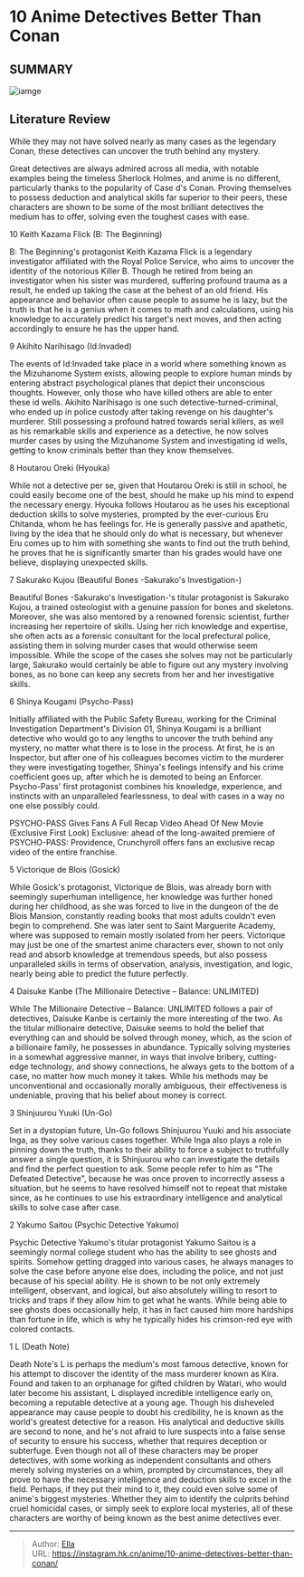 # 10 Anime Detectives Better Than Conan


## SUMMARY 

![iamge](https://static1.srcdn.com/wordpress/wp-content/uploads/2023/09/best-anime-detectives-featured-image.jpg)

## Literature Review

While they may not have solved nearly as many cases as the legendary Conan, these detectives can uncover the truth behind any mystery.





Great detectives are always admired across all media, with notable examples being the timeless Sherlock Holmes, and anime is no different, particularly thanks to the popularity of Case  d&#39;s Conan. Proving themselves to possess deduction and analytical skills far superior to their peers, these characters are shown to be some of the most brilliant detectives the medium has to offer, solving even the toughest cases with ease.









 








 10  Keith Kazama Flick (B: The Beginning) 
        

B: The Beginning&#39;s protagonist Keith Kazama Flick is a legendary investigator affiliated with the Royal Police Service, who aims to uncover the identity of the notorious Killer B. Though he retired from being an investigator when his sister was murdered, suffering profound trauma as a result, he ended up taking the case at the behest of an old friend. His appearance and behavior often cause people to assume he is lazy, but the truth is that he is a genius when it comes to math and calculations, using his knowledge to accurately predict his target&#39;s next moves, and then acting accordingly to ensure he has the upper hand.





 9  Akihito Narihisago (Id:Invaded) 
        

The events of Id:Invaded take place in a world where something known as the Mizuhanome System exists, allowing people to explore human minds by entering abstract psychological planes that depict their unconscious thoughts. However, only those who have killed others are able to enter these id wells. Akihito Narihisago is one such detective-turned-criminal, who ended up in police custody after taking revenge on his daughter&#39;s murderer. Still possessing a profound hatred towards serial killers, as well as his remarkable skills and experience as a detective, he now solves murder cases by using the Mizuhanome System and investigating id wells, getting to know criminals better than they know themselves.





 8  Houtarou Oreki (Hyouka) 
        

While not a detective per se, given that Houtarou Oreki is still in school, he could easily become one of the best, should he make up his mind to expend the necessary energy. Hyouka follows Houtarou as he uses his exceptional deduction skills to solve mysteries, prompted by the ever-curious Eru Chitanda, whom he has feelings for. He is generally passive and apathetic, living by the idea that he should only do what is necessary, but whenever Eru comes up to him with something she wants to find out the truth behind, he proves that he is significantly smarter than his grades would have one believe, displaying unexpected skills.





 7  Sakurako Kujou (Beautiful Bones -Sakurako&#39;s Investigation-) 
        

Beautiful Bones -Sakurako&#39;s Investigation-&#39;s titular protagonist is Sakurako Kujou, a trained osteologist with a genuine passion for bones and skeletons. Moreover, she was also mentored by a renowned forensic scientist, further increasing her repertoire of skills. Using her rich knowledge and expertise, she often acts as a forensic consultant for the local prefectural police, assisting them in solving murder cases that would otherwise seem impossible. While the scope of the cases she solves may not be particularly large, Sakurako would certainly be able to figure out any mystery involving bones, as no bone can keep any secrets from her and her investigative skills.





 6  Shinya Kougami (Psycho-Pass) 
        

Initially affiliated with the Public Safety Bureau, working for the Criminal Investigation Department&#39;s Division 01, Shinya Kougami is a brilliant detective who would go to any lengths to uncover the truth behind any mystery, no matter what there is to lose in the process. At first, he is an Inspector, but after one of his colleagues becomes victim to the murderer they were investigating together, Shinya&#39;s feelings intensify and his crime coefficient goes up, after which he is demoted to being an Enforcer. Psycho-Pass&#39; first protagonist combines his knowledge, experience, and instincts with an unparalleled fearlessness, to deal with cases in a way no one else possibly could.
            
 
 PSYCHO-PASS Gives Fans A Full Recap Video Ahead Of New Movie (Exclusive First Look) 
Exclusive: ahead of the long-awaited premiere of PSYCHO-PASS: Providence, Crunchyroll offers fans an exclusive recap video of the entire franchise.








 5  Victorique de Blois (Gosick) 
        

While Gosick&#39;s protagonist, Victorique de Blois, was already born with seemingly superhuman intelligence, her knowledge was further honed during her childhood, as she was forced to live in the dungeon of the de Blois Mansion, constantly reading books that most adults couldn&#39;t even begin to comprehend. She was later sent to Saint Marguerite Academy, where was supposed to remain mostly isolated from her peers. Victorique may just be one of the smartest anime characters ever, shown to not only read and absorb knowledge at tremendous speeds, but also possess unparalleled skills in terms of observation, analysis, investigation, and logic, nearly being able to predict the future perfectly.





 4  Daisuke Kanbe (The Millionaire Detective – Balance: UNLIMITED) 
        

While The Millionaire Detective – Balance: UNLIMITED follows a pair of detectives, Daisuke Kanbe is certainly the more interesting of the two. As the titular millionaire detective, Daisuke seems to hold the belief that everything can and should be solved through money, which, as the scion of a billionaire family, he possesses in abundance. Typically solving mysteries in a somewhat aggressive manner, in ways that involve bribery, cutting-edge technology, and showy connections, he always gets to the bottom of a case, no matter how much money it takes. While his methods may be unconventional and occasionally morally ambiguous, their effectiveness is undeniable, proving that his belief about money is correct.





 3  Shinjuurou Yuuki (Un-Go) 
        

Set in a dystopian future, Un-Go follows Shinjuurou Yuuki and his associate Inga, as they solve various cases together. While Inga also plays a role in pinning down the truth, thanks to their ability to force a subject to truthfully answer a single question, it is Shinjuurou who can investigate the details and find the perfect question to ask. Some people refer to him as &#34;The Defeated Detective&#34;, because he was once proven to incorrectly assess a situation, but he seems to have resolved himself not to repeat that mistake since, as he continues to use his extraordinary intelligence and analytical skills to solve case after case.





 2  Yakumo Saitou (Psychic Detective Yakumo) 
        

Psychic Detective Yakumo&#39;s titular protagonist Yakumo Saitou is a seemingly normal college student who has the ability to see ghosts and spirits. Somehow getting dragged into various cases, he always manages to solve the case before anyone else does, including the police, and not just because of his special ability. He is shown to be not only extremely intelligent, observant, and logical, but also absolutely willing to resort to tricks and traps if they allow him to get what he wants. While being able to see ghosts does occasionally help, it has in fact caused him more hardships than fortune in life, which is why he typically hides his crimson-red eye with colored contacts.





 1  L (Death Note) 
        

Death Note&#39;s L is perhaps the medium&#39;s most famous detective, known for his attempt to discover the identity of the mass murderer known as Kira. Found and taken to an orphanage for gifted children by Watari, who would later become his assistant, L displayed incredible intelligence early on, becoming a reputable detective at a young age. Though his disheveled appearance may cause people to doubt his credibility, he is known as the world&#39;s greatest detective for a reason. His analytical and deductive skills are second to none, and he&#39;s not afraid to lure suspects into a false sense of security to ensure his success, whether that requires deception or subterfuge.
Even though not all of these characters may be proper detectives, with some working as independent consultants and others merely solving mysteries on a whim, prompted by circumstances, they all prove to have the necessary intelligence and deduction skills to excel in the field. Perhaps, if they put their mind to it, they could even solve some of anime&#39;s biggest mysteries. Whether they aim to identify the culprits behind cruel homicidal cases, or simply seek to explore local mysteries, all of these characters are worthy of being known as the best anime detectives ever.

---

> Author: [Ella](https://instagram.hk.cn/)  
> URL: https://instagram.hk.cn/anime/10-anime-detectives-better-than-conan/  

